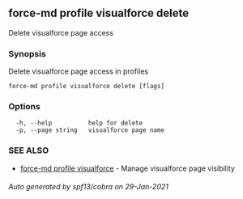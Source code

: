 ## force-md profile visualforce delete

Delete visualforce page access

### Synopsis

Delete visualforce page access in profiles

```
force-md profile visualforce delete [flags]
```

### Options

```
  -h, --help          help for delete
  -p, --page string   visualforce page name
```

### SEE ALSO

* [force-md profile visualforce](force-md_profile_visualforce.md)	 - Manage visualforce page visibility

###### Auto generated by spf13/cobra on 29-Jan-2021
